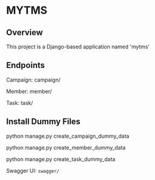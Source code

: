 # MYTMS

## Overview

This project is a Django-based application named 'mytms'

## Endpoints
Campaign: campaign/

Member: member/

Task: task/

## Install Dummy Files
python manage.py create_campaign_dummy_data

python manage.py create_member_dummy_data

python manage.py create_task_dummy_data

Swagger UI: `swagger/`
